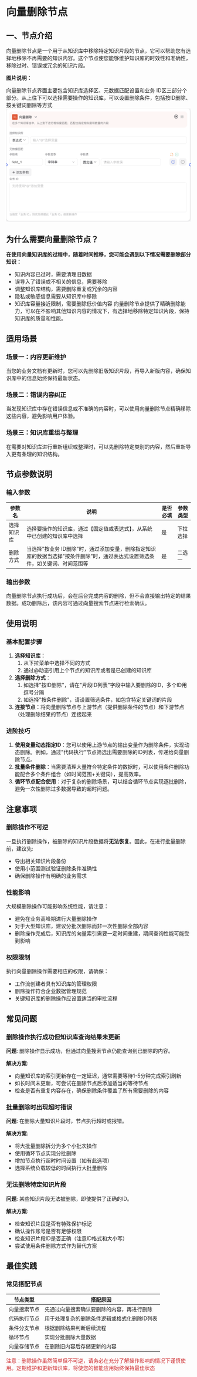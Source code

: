 # 向量删除节点
## 一、节点介绍
向量删除节点是一个用于从知识库中移除特定知识片段的节点，它可以帮助您有选择地移除不再需要的知识内容。这个节点使您能够维护知识库的时效性和准确性，移除过时、错误或冗余的知识片段。

**图片说明：**

向量删除节点界面主要包含知识库选择区、元数据匹配设置和业务 ID区三部分个部分。从上往下可以选择需要操作的知识库，可以设置删除条件，包括按ID删除、按关键词删除等方式 
![向量删除节点](/static/img/Vector-deletion.png)

## 为什么需要向量删除节点？
**在使用向量知识库的过程中，随着时间推移，您可能会遇到以下情况需要删除部分知识：**
- 知识内容已过时，需要清理旧数据
- 误导入了错误或不相关的信息，需要移除
- 调整知识库结构，需要删除重复或冗余的内容
- 隐私或敏感信息需要从知识库中移除
- 知识库容量接近限制，需要删除低价值内容
向量删除节点提供了精确删除能力，可以在不影响其他知识内容的情况下，有选择地移除特定知识片段，保持知识库的质量和性能。
## 适用场景
### 场景一：内容更新维护
当您的业务文档有更新时，您可以先删除旧版知识片段，再导入新版内容，确保知识库中的信息始终保持最新状态。
### 场景二：错误内容纠正
当发现知识库中存在错误信息或不准确的内容时，可以使用向量删除节点精确移除这些内容，避免影响用户体验。
### 场景三：知识库重组与整理
在需要对知识库进行重新组织或整理时，可以先删除特定类别的内容，然后重新导入更有条理的知识结构。
## 节点参数说明
### 输入参数
|参数名|说明|是否必填|参数类型|
|---|---|---|---|
|选择知识库|选择要操作的知识库，通过【固定值或表达式】，从系统中已创建的知识库中选择|是|下拉选择|
|删除方式|当选择"按业务 ID删除"时，通过添加变量，删除指定知识库的数据当选择"按条件删除"时，通过表达式设置筛选条件，如关键词、时间范围等|是|二选一|

### 输出参数
向量删除节点执行成功后，会在后台完成内容的删除，但不会直接输出特定的结果数据。成功删除后，该内容可通过向量搜索节点进行检索确认。
## 使用说明
### 基本配置步骤
1. **选择知识库**：
    1. 从下拉菜单中选择不同的方式
    2. 通过@动态引用上个节点的知识库或者是已创建的知识库
2. **选择删除方式**：
    1. 如选择"按ID删除"，请在"片段ID列表"字段中输入要删除的ID，多个ID用逗号分隔
    2. 如选择"按条件删除"，请设置筛选条件，如包含特定关键词的片段
3. **连接节点**：将向量删除节点与上游节点（提供删除条件的节点）和下游节点（处理删除结果的节点）连接起来
### 进阶技巧
1. **使用变量动态指定ID**：您可以使用上游节点的输出变量作为删除条件，实现动态删除。例如，通过"代码执行"节点筛选出需要删除的ID列表，传递给向量删除节点。
2. **批量条件删除**：当需要清理大量符合特定条件的数据时，可以使用条件删除功能配合多个条件组合（如时间范围+关键词），提高效率。
3. **循环节点配合使用**：对于复杂的删除场景，可以结合循环节点实现逐批删除，避免一次性删除过多数据导致的超时问题。
## 注意事项
### 删除操作不可逆
一旦执行删除操作，被删除的知识片段数据将**无法恢复**。因此，在进行批量删除前，建议先:
- 导出相关知识片段备份
- 使用小范围测试验证删除条件准确性
- 确保删除操作有明确的业务需求
### 性能影响
大规模删除操作可能影响系统性能，请注意：
- 避免在业务高峰期进行大量删除操作
- 对于大型知识库，建议分批次删除而非一次性删除全部内容
- 删除操作完成后，知识库的向量索引需要一定时间重建，期间查询性能可能受到影响
### 权限限制
执行向量删除操作需要相应的权限，请确保：
- 工作流创建者具有知识库的管理权限
- 删除操作符合企业数据管理规范
- 关键知识库的删除操作应设置适当的审批流程
## 常见问题
### 删除操作执行成功但知识库查询结果未更新
**问题**: 删除操作显示成功，但通过向量搜索节点仍能查询到已删除的内容。

**解决方案**:
- 向量知识库的索引更新存在一定延迟，通常需要等待1-5分钟完成索引刷新
- 如长时间未更新，可尝试在删除节点后添加适当的等待节点
- 检查是否有重复内容存在，确保删除条件覆盖了所有需要删除的内容
### 批量删除时出现超时错误
**问题**: 在删除大量知识片段时，节点执行超时或报错。

**解决方案**:
- 将大批量删除拆分为多个小批次操作
- 使用循环节点实现分批删除
- 增加节点执行超时时间设置（如有此选项）
- 选择系统负载较低的时间执行大批量删除
### 无法删除特定知识片段
**问题**: 某些知识片段无法被删除，即使提供了正确的ID。

**解决方案**:
- 检查知识片段是否有特殊保护标记
- 确认操作账号是否有足够权限
- 检查知识片段ID是否正确（注意ID格式和大小写）
- 尝试使用条件删除方式作为替代方案
## 最佳实践
### 常见搭配节点
|**节点类型**|**搭配原因**|
|---|---|
|向量搜索节点|先通过向量搜索确认要删除的内容，再进行删除|
|代码执行节点|用于处理复杂的删除条件逻辑或格式化删除ID列表|
|条件分支节点|根据删除结果判断后续流程|
|循环节点|实现分批删除大量数据|
|向量存储节点|在删除旧内容后存储更新的内容|

<font color="#CE2B2E">注意：删除操作虽然简单但不可逆，请务必在充分了解操作影响的情况下谨慎使用。定期维护和更新知识库，将使您的智能应用始终保持最佳状态</font>